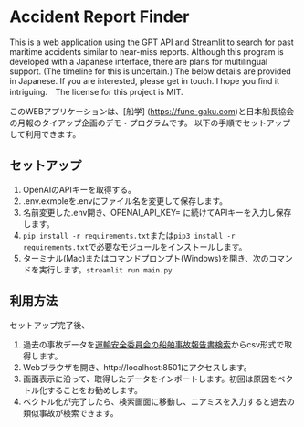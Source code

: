 # Accident Report Finder

This is a web application using the GPT API and Streamlit to search for past maritime accidents similar to near-miss reports. Although this program is developed with a Japanese interface, there are plans for multilingual support. (The timeline for this is uncertain.) The below details are provided in Japanese. If you are interested, please get in touch. I hope you find it intriguing.　The license for this project is MIT.

このWEBアプリケーションは、[船学] (https://fune-gaku.com)と日本船長協会の月報のタイアップ企画のデモ・プログラムです。
以下の手順でセットアップして利用できます。

## セットアップ
1. OpenAIのAPIキーを取得する。
2. .env.exmpleを.envにファイル名を変更して保存します。
3. 名前変更した.env開き、OPENAI_API_KEY= に続けてAPIキーを入力し保存します。
4. `pip install -r requirements.txt`または`pip3 install -r requirements.txt`で必要なモジュールをインストールします。
5. ターミナル(Mac)またはコマンドプロンプト(Windows)を開き、次のコマンドを実行します。`streamlit run main.py`

## 利用方法
セットアップ完了後、
1. 過去の事故データを[運輸安全委員会の船舶事故報告書検索](https://jtsb.mlit.go.jp/jtsb/ship/index.php)からcsv形式で取得します。
2. Webブラウザを開き、http://localhost:8501にアクセスします。
3. 画面表示に沿って、取得したデータをインポートします。初回は原因をベクトル化することをお勧めします。
4. ベクトル化が完了したら、検索画面に移動し、ニアミスを入力すると過去の類似事故が検索できます。